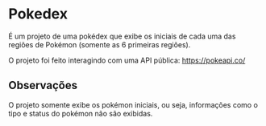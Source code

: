 # Pokedex
É um projeto de uma pokédex que exibe os iniciais de cada uma das regiões de Pokémon (somente as 6 primeiras regiões).

O projeto foi feito interagindo com uma API pública: https://pokeapi.co/

## Observações
O projeto somente exibe os pokémon iniciais, ou seja, informações como o tipo e status do pokémon não são exibidas.
